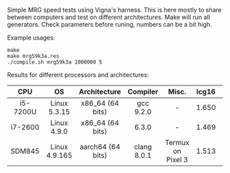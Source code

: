 Simple MRG speed tests using Vigna's harness. This is here mostly to share
between computers and test on different architectures. Make will run all
generators. Check parameters before runing, numbers can be a bit high.

Example usages:
```
make
make mrg59k3a.res
./compile.sh mrg59k3a 1000000 5
```

Results for different processors and architectures:

| CPU | OS | Architecture | Compiler | Misc. | lcg16 | mrg16_1 | mrg16_2 | mrg16_3 | mrg8 | mrg59k3a | mrg59p2a | mrg59p2b | mrg59p3c | mrg31k3p_original | mrg31k3p_fast | mrg32k3a_double | mrg32k3a_vigna |
|:---:|:--:|:------------:|:--------:|:-----:|:-----:|:-------:|:-------:|:-------:|:----:|:--------:|:--------:|:--------:|:--------:|:-----------------:|:-------------:|:---------------:|:--------------:|
| i5-7200U | Linux 5.3.15 | x86_64 (64 bits) | gcc 9.2.0 | - | 1.650 | 12.827 | 6.980 | 9.900 | 6.123 | 10.495 | 11.694 | 14.286 | 16.553 | 12.956 | 7.057 | 28.692 | 5.419 |
| i7-2600 | Linux 4.9.0 | x86_64 (64 bits) | 6.3.0 | - | 1.469 | 14.476 | 7.462 | 9.122 | 6.263 | 12.235 | 12.048 | 14.803 | 17.459 | 11.797 | 7.560 | 25.574 | 6.067 |
| SDM845| Linux 4.9.165 | aarch64 (64 bits) | clang 8.0.1 | Termux on Pixel 3 | 1.513 | 13.459 | 7.150 | 12.983 | 8.872 | 25.210 | 13.720 | 21.636 | 26.385 | 8.873 | 9.380 | 19.813 | 9.994 |
